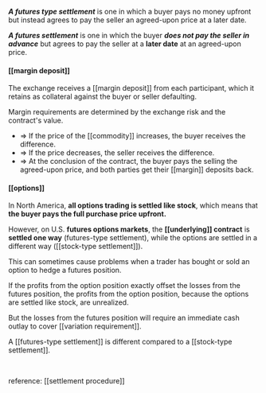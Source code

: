 ***A futures type settlement*** is one in which a buyer pays no money upfront
but instead agrees to pay the seller an agreed-upon price at a later date.


***A futures settlement*** is one in which the buyer ***does not pay the seller in advance*** but agrees to pay the seller at a **later date** at an agreed-upon price.


#### [[margin deposit]]

The exchange receives a [[margin deposit]] from each participant, which it retains as collateral against the buyer or seller defaulting.

Margin requirements are determined by the exchange risk and the contract's value.

* => If the price of the [[commodity]] increases, the buyer receives the difference.  
* => If the price decreases, the seller receives the difference.  
* => At the conclusion of the contract, the buyer pays the selling the agreed-upon price, and both parties get their [[margin]] deposits back.


#### [[options]] 

In North America, **all options trading is settled like stock**, which means that **the buyer pays the full purchase price upfront.** 

However, on U.S. **futures options markets**, the **[[underlying]] contract** is **settled one way** (futures-type settlement), while the options are settled in a different way ([[stock-type settlement]]).

This can sometimes cause problems when a trader has bought or sold an option to hedge a futures position.

If the profits from the option position exactly offset the losses from the futures position, the profits from the option position, because the options are settled like stock, are unrealized.

But the losses from the futures position will require an immediate cash outlay to cover [[variation requirement]].


A [[futures-type settlement]] is different compared to a [[stock-type settlement]].

<br>

reference: [[settlement procedure]]